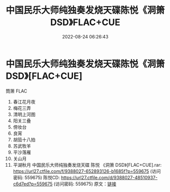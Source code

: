 ﻿---
title: 中国民乐大师纯独奏发烧天碟陈悦《洞箫DSD》FLAC+CUE
date: 2022-08-24 06:26:43
categories: 古典音乐、新世纪、纯音雅乐
tags: 纯音雅乐
---
# 中国民乐大师纯独奏发烧天碟陈悦《洞箫DSD》[FLAC+CUE]

筒箫 FLAC
01. 春江花月夜
02. 梅花三弄
03. 清明上河图
04. 阳关三叠
05. 傍妆台
06. 良宵
07. 胡笳十八拍
08. 苏武牧羊
09. 平沙落雁
10. 关山月
11. 平湖秋月
中国民乐大师纯独奏发烧天碟 陈悦 《洞箫 DSD》[FLAC+CUE].rar: https://url27.ctfile.com/f/9388027-652893126-b1685f?p=559675
(访问密码: 559675)
陈悦CD: https://url27.ctfile.com/d/9388027-48510937-c6d7ed?p=559675
(访问密码: 559675)
原文：[链接](https://blog.sina.com.cn/s/blog_1647c7e7601030z0w.html)